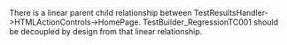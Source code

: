 There is a linear parent child relationship between TestResultsHandler->HTMLActionControls->HomePage. 
TestBuilder_RegressionTC001 should be decoupled by design from that linear relationship. 
